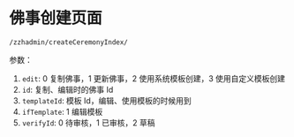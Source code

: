 # 佛事创建页面

```
/zzhadmin/createCeremonyIndex/
```

参数：

1. `edit`: 0 复制佛事，1 更新佛事，2 使用系统模板创建，3 使用自定义模板创建
2. `id`: 复制、编辑时的佛事 Id
3. `templateId`: 模板 Id，编辑、使用模板的时候用到
4. `ifTemplate`: 1 编辑模板
5. `verifyId`: 0 待审核，1 已审核，2 草稿
